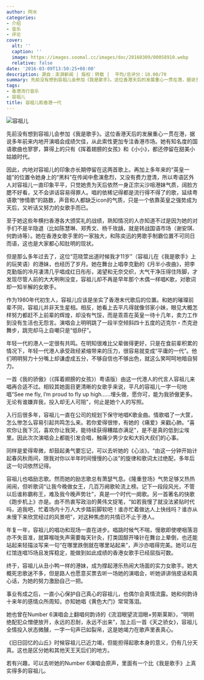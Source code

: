 ```yaml
---
author: 阿水
categories:
- 介绍
- 音乐
- 评论
cover:
  alt: ''
  caption: ''
  image: https://images.soomal.cc/images/doc/20160309/00058910.webp
  relative: false
date: '2016-03-09T13:50:25+08:00'
description: 源自：澎湃新闻 | 版权：转载 |  平均/总评分：10.00/70
summary: 先前没有想到容祖儿会参加《我是歌手》。这位香港天后的发展重心一贯在港，据说多年前来内地开演唱会成绩欠佳，从此索性更加专注香港市场。她有知名度的国语歌曲也寥寥，算得上的只有《挥着翅膀的女孩》和《小小》，都还停留在甜美小姑娘时代……
tags:
- 香港流行音乐
- 容祖儿
title: 容祖儿和香港一代
---
```


![容祖儿](https://images.soomal.cc/images/doc/20160309/00058910.webp)





先前没有想到容祖儿会参加《我是歌手》。这位香港天后的发展重心一贯在港，据说多年前来内地开演唱会成绩欠佳，从此索性更加专注香港市场。她有知名度的国语歌曲也寥寥，算得上的只有《挥着翅膀的女孩》和《小小》，都还停留在甜美小姑娘时代。

因此，内地对容祖儿的印象亦长期停留在这两首歌上。再加上多年来的“英皇一姐”的位置令她身上的“黑料”在传闻中愈演愈烈，又没有费力澄清，所以粤语区外人对容祖儿一直印象平平，只觉她贵为天后依然一身正宗尖沙咀港妹气质，阔脸方腮不好看，又不会讲话容易得罪人。唱的依稀记得都是流行得不得了的歌，延续粤语歌“惨情歌”的路数，声音和人都缺乏icon的气质，只是一个依靠英皇之强势成为天后，又听话又努力的女歌手而已。

至于她这些年横扫香港各大颁奖礼的战绩，熟知情况的人亦知道不过是因为她的对手们不是半隐退（比如陈慧琳、郑秀文、杨千玫龋，就是转战国语市场（谢安琪、何韵诗等）。她在香港女歌手里的一家独大，和陈奕迅的男歌手制霸位置不可同日而语，这也是大家都心知肚明的现状。

但是那么多年过去了，这位“范晓萱出道时候我才11岁”（容祖儿在《我是歌手》上的玩笑语）的港妹，也经历了岁月。她在舞台上唱李克勤的《月半小夜曲》，把李克勤版的冷月凄清几乎唱成红日彤彤，渴望和无奈交织，大气干净压得住阵脚，才发现尽管人前的大大咧咧没变，容祖儿却不再是早年那个木偶一样唱K歌，对歌词却一知半解的女歌手。

作为1980年代初生人，容祖儿应该是坐实了香港末代歌后的位置。和她的璀璨前辈不同，容祖儿并非天生星相。相反，她看上去平凡得就像邻家小妹，眼见大概怎样努力都赶不上前辈的辉煌，却没有气馁，而是乖乖在英皇一待十几年，卖力工作到没有生活也无怨言。演唱会上明明跳了一段半空倾斜四十五度的迈克尔・杰克逊舞步，跳完却马上自嘲只是“低B仔”。

年轻一代的港人一定很有共鸣。在明知很难比父辈做得更好，只是在食前辈积累的情况下，年轻一代港人承受政经紧缩带来的压力，很容易就变成“平庸的一代”。他们明明努力十分嘴上却谦虚成五分，不够自信也不够出色，就这么笑呵呵地暗自努力。

一首《我的骄傲》（《挥着翅膀的女孩》）粤语版）由这一代港人的代言人容祖儿来唱再合适不过。相较其她面目更清晰的女歌手来说，平凡的容祖儿一字一句地唱“See me fly, I’m proud to fly up high……埋头做，愿你可，能为我骄傲更多。无论有谁嫌弃我，投入却无人可阻”，何止是她个人的写照。

入行后很多年，容祖儿一直在公司的规划下保守地唱K歌金曲。情歌唱了一大筐，怎么惨怎么容易引起共鸣怎么来。若你爱得很惨，有她的《痛爱》来戳心肺。“喜欢你让我下沉，喜欢你让我哭，能待续获得糟踏亦满足”，是不是真的低到尘埃里。因此次次演唱会上都能引发合唱，触痛少男少女和大妈大叔们的心事。

同样是爱得卑微，却鼓起勇气要忘记，可以去听她的《心淡》。“由这一分钟开始计起春风秋雨间，限我对你以半年时间慢慢的心淡”的旋律和歌词太过绝配，多年后这一句词依然记得。

容祖儿也唱励志歌。然而她的励志歌总有萧瑟气息。《隆重登场》气势足够又热热闹闹，但听歌词“让我今晚做女王，几百万阙歌轮流上榜。记下一段段风光，不管以后谁称霸称王，难及我今晚声势壮”，真是一个时代一阕歌。另一首著名的快歌《跑步机上》亦是。由不热衷写政治的黄伟文捉笔，“如若我慢了就没法紧贴时代吗，追我吧，忙着场内十万人大步踏前脚软吧！谁亦忙着做达人上快线吗？谁亦从未慢下来欣赏经过的风景吧”，对这种焦虑的共情已不止于港人。

年复一年，容祖儿的唱功和现场一直在进步。唱跳时候气不喘，慢歌即使哽咽落泪亦不失音准，就算喉咙失声需要每天针灸，打类固醇开嗓针在舞台上晕倒，也还能站起来轻描淡写来一句“在哪里跌倒就在哪里站起来”，声沙亦唱得完美。她可以在红馆连唱15场且发挥稳定，能做到如此成绩的香港女歌手已经屈指可数。

终于，容祖儿从丑小鸭一样的港妹，成为撑起港乐热闹大场面的实力女歌手。她大概死忠歌迷不多，但是路人也愿意买票去听一场她的演唱会，听她讲讲俏皮话和真心话，为她的努力激励自己一把。

事业有成之后，一直小心保护自己真心的容祖儿，也偶尔会真情流露。她和何韵诗十来年的感情众所周知，亦知她唱《黄色大门》常常落泪。

她也曾在Number 6演唱会上翻唱何韵诗的《流泪眼望流泪眼+劳斯莱斯》，“明明绝配犯众憎便放开，永远的忍耐，永远不出来”，加上后一首《天之骄女》，容祖儿全情投入状态微醺，一字一句声已如裂帛，这是她竭力在歌声里表真心。

《旧日回忆的山丘》时候容祖儿已近力竭，但能担得起歌本身的意义，仍有几分天真。这也是区分她和其他天王天后们的地方。

若有兴趣，可以去听她的Number 6演唱会原声，里面有一个比《我是歌手》上真实得多的容祖儿。
